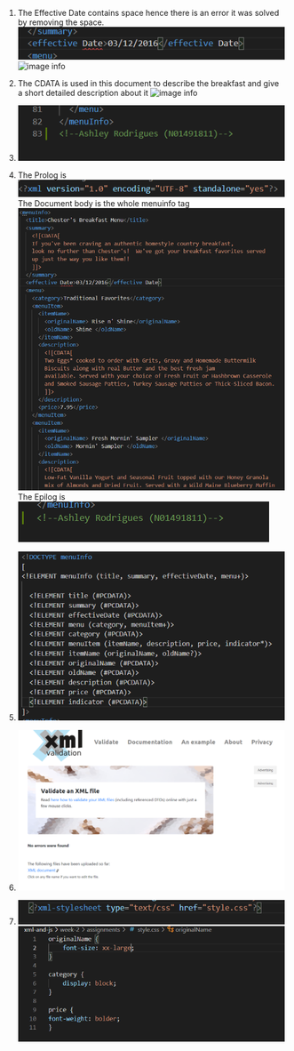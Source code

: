 1. The Effective Date contains space hence there is an error it was solved by removing the space.
   ![image info](/assets/wk2.1.png)
   ![image info](/assets/wk2.2.png)

2. The CDATA is used in  this document to describe the breakfast and give a short detailed description about it
   ![image info](/assets/wk2.3.png)

3. ![image info](/assets/wk2.4.png)

4. The Prolog is
        ![image info](/assets/wk2.5.png)
    The Document body is the whole menuinfo tag
        ![image info](/assets/wk2.6.png)
    The Epilog is
        ![image info](/assets/wk2.7.png)

5. ![image info](/assets/wk2.8.png)

6. ![image info](/assets/wk2.9.png)

7. ![image info](/assets/wk2.10.png)
   ![image info](/assets/wk2.11.png)
